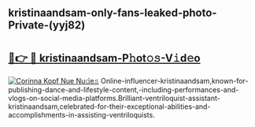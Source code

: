 ## kristinaandsam-only-fans​-leaked-photo​-Private-(yyj82)


# <h2><a href="https://mediaupload.pro?title=kristinaandsam&ref=git">🔗👉 🔴 kristinaandsam-P𝚑ot𝚘𝚜-V𝚒d𝚎o</a></h2>

[![Corinna Kopf Nue Nu𝚍e𝚜](https://i.imgur.com/0qMVB7G.gif)](https://mediaupload.pro?title=kristinaandsam&ref=git)
Online-influencer-kristinaandsam,known-for-publishing-dance-and-lifestyle-content,-including-performances-and-vlogs-on-social-media-platforms.Brilliant-ventriloquist-assistant-kristinaandsam,celebrated-for-their-exceptional-abilities-and-accomplishments-in-assisting-ventriloquists.  